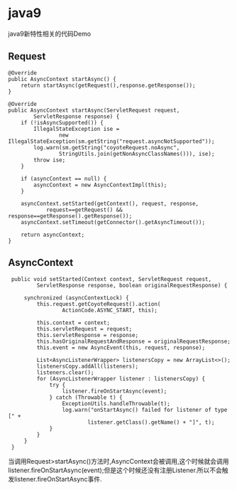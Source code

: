 # java9
java9新特性相关的代码Demo

## Request

    @Override
    public AsyncContext startAsync() {
        return startAsync(getRequest(),response.getResponse());
    }
    
    @Override
    public AsyncContext startAsync(ServletRequest request,
            ServletResponse response) {
        if (!isAsyncSupported()) {
            IllegalStateException ise =
                    new IllegalStateException(sm.getString("request.asyncNotSupported"));
            log.warn(sm.getString("coyoteRequest.noAsync",
                    StringUtils.join(getNonAsyncClassNames())), ise);
            throw ise;
        }
    
        if (asyncContext == null) {
            asyncContext = new AsyncContextImpl(this);
        }
    
        asyncContext.setStarted(getContext(), request, response,
                request==getRequest() && response==getResponse().getResponse());
        asyncContext.setTimeout(getConnector().getAsyncTimeout());
    
        return asyncContext;
    }


## AsyncContext

     public void setStarted(Context context, ServletRequest request,
             ServletResponse response, boolean originalRequestResponse) {
    
         synchronized (asyncContextLock) {
             this.request.getCoyoteRequest().action(
                     ActionCode.ASYNC_START, this);
    
             this.context = context;
             this.servletRequest = request;
             this.servletResponse = response;
             this.hasOriginalRequestAndResponse = originalRequestResponse;
             this.event = new AsyncEvent(this, request, response);
    
             List<AsyncListenerWrapper> listenersCopy = new ArrayList<>();
             listenersCopy.addAll(listeners);
             listeners.clear();
             for (AsyncListenerWrapper listener : listenersCopy) {
                 try {
                     listener.fireOnStartAsync(event);
                 } catch (Throwable t) {
                     ExceptionUtils.handleThrowable(t);
                     log.warn("onStartAsync() failed for listener of type [" +
                             listener.getClass().getName() + "]", t);
                 }
             }
         }
     }

当调用Request>startAsync()方法时,AsyncContext会被调用,这个时候就会调用listener.fireOnStartAsync(event);但是这个时候还没有注册Listener.所以不会触发listener.fireOnStartAsync事件.